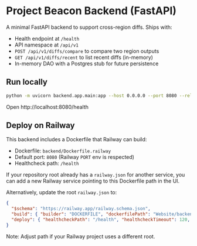# Project Beacon Backend (FastAPI)

A minimal FastAPI backend to support cross-region diffs. Ships with:

- Health endpoint at `/health`
- API namespace at `/api/v1`
- `POST /api/v1/diffs/compare` to compare two region outputs
- `GET /api/v1/diffs/recent` to list recent diffs (in-memory)
- In-memory DAO with a Postgres stub for future persistence

## Run locally

```bash
python -m uvicorn backend.app.main:app --host 0.0.0.0 --port 8080 --reload
```

Open http://localhost:8080/health

## Deploy on Railway

This backend includes a Dockerfile that Railway can build:

- Dockerfile: `backend/Dockerfile.railway`
- Default port: `8080` (Railway `PORT` env is respected)
- Healthcheck path: `/health`

If your repository root already has a `railway.json` for another service, you can add a new Railway service pointing to this Dockerfile path in the UI.

Alternatively, update the root `railway.json` to:

```json
{
  "$schema": "https://railway.app/railway.schema.json",
  "build": { "builder": "DOCKERFILE", "dockerfilePath": "Website/backend/Dockerfile.railway" },
  "deploy": { "healthcheckPath": "/health", "healthcheckTimeout": 120, "restartPolicyType": "ON_FAILURE" }
}
```

Note: Adjust path if your Railway project uses a different root.
